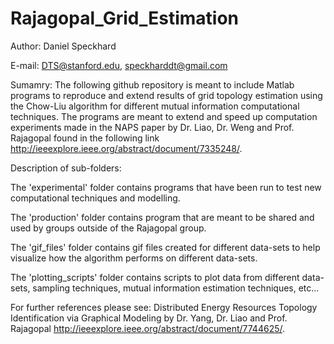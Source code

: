 # Rajagopal_Grid_Estimation

Author: Daniel Speckhard

E-mail: DTS@stanford.edu, speckharddt@gmail.com

Sumamry: The following github repository is meant to include Matlab programs to reproduce and extend results of grid topology estimation using the Chow-Liu algorithm for different mutual information computational techniques. The programs are meant to extend and speed up computation experiments made in the NAPS paper by Dr. Liao, Dr. Weng and Prof. Rajagopal found in the following link <http://ieeexplore.ieee.org/abstract/document/7335248/>. 

Description of sub-folders:

The 'experimental' folder contains programs that have been run to test new computational techniques and modelling. 

The 'production' folder contains program that are meant to be shared and used by groups outside of the Rajagopal group.

The 'gif_files' folder contains gif files created for different data-sets to help visualize how the algorithm performs on different data-sets.

The 'plotting_scripts' folder contains scripts to plot data from different data-sets, sampling techniques, mutual information estimation techniques, etc...

For further references please see:
Distributed Energy Resources Topology Identification via Graphical Modeling by Dr. Yang, Dr. Liao and Prof. Rajagopal
<http://ieeexplore.ieee.org/abstract/document/7744625/>.
